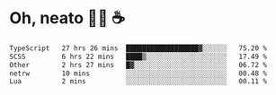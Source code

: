 # Oh, neato 🧑‍💻 ☕

<!--START_SECTION:waka-->

```txt
TypeScript   27 hrs 26 mins  ██████████████████▓░░░░░░   75.20 %
SCSS         6 hrs 22 mins   ████▒░░░░░░░░░░░░░░░░░░░░   17.49 %
Other        2 hrs 27 mins   █▓░░░░░░░░░░░░░░░░░░░░░░░   06.72 %
netrw        10 mins         ░░░░░░░░░░░░░░░░░░░░░░░░░   00.48 %
Lua          2 mins          ░░░░░░░░░░░░░░░░░░░░░░░░░   00.11 %
```

<!--END_SECTION:waka-->
